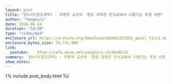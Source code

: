 ```yaml
---
layout: post
title: "양누리(창조과학) - 우종학 교수의  창조 과학은 안식교에서 나왔다는 주장 비판"
author: "Yangnuri"
date: 2016-06-24
duration: "14:50"
type: "video/mp4"
enclosure_url: https://archive.org/download/a01041315591_gmail_Y1/y1.mp4
enclosure_bytes_size: 75,731,904       
link:
  youtube:    http://cafe.daum.net/yangnuri-ch/WemO/22
summary:  양누리(창조과학) - 우종학 교수의  창조 과학은 안식교에서 나왔다는 주장 비판
show_notes:
---
```

{% include post_body.html %}
